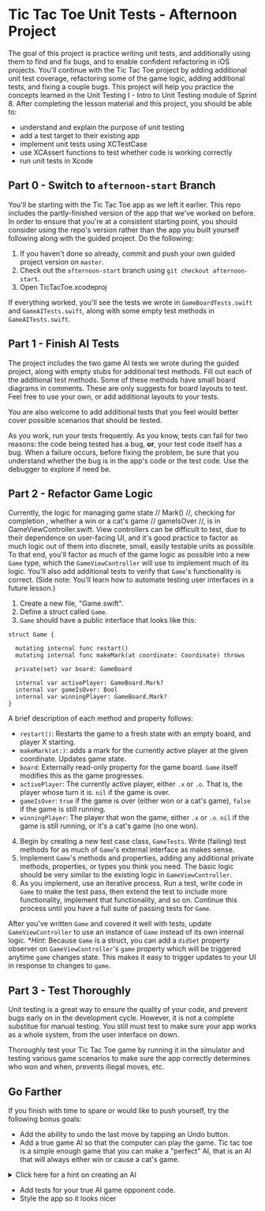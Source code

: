 # Tic Tac Toe Unit Tests - Afternoon Project

The goal of this project is practice writing unit tests, and additionally using them to find and fix bugs, and to enable confident refactoring in iOS projects. You'll continue with the Tic Tac Toe project by adding additional unit test coverage, refactoring some of the game logic, adding additional tests, and fixing a couple bugs. This project will help you practice the concepts learned in the Unit Testing I - Intro to Unit Testing module of Sprint 8. After completing the lesson material and this project, you should be able to:

- understand and explain the purpose of unit testing
- add a test target to their existing app
- implement unit tests using XCTestCase
- use XCAssert functions to test whether code is working correctly
- run unit tests in Xcode

## Part 0 - Switch to `afternoon-start` Branch

You'll be starting with the Tic Tac Toe app as we left it earlier. This repo includes the partly-finished version of the app that we've worked on before. In order to ensure that you're at a consistent starting point, you should consider using the repo's version rather than the app you built yourself following along with the guided project. Do the following:

1. If you haven't done so already, commit and push your own guided project version on `master`.
2. Check out the `afternoon-start` branch using `git checkout afternoon-start`.
3. Open TicTacToe.xcodeproj

If everything worked, you'll see the tests we wrote in `GameBoardTests.swift` and `GameAITests.swift`, along with some empty test methods in `GameAITests.swift`.

## Part 1 - Finish AI Tests

The project includes the two game AI tests we wrote during the guided project, along with empty stubs for additional test methods. Fill out each of the additional test methods. Some of these methods have small board diagrams in comments. These are only suggests for board layouts to test. Feel free to use your own, or add additional layouts to your tests.

You are also welcome to add additional tests that you feel would better cover possible scenarios that should be tested.

As you work, run your tests frequently. As you know, tests can fail for two reasons: the code being tested has a bug, **or**, your test code itself has a bug. When a failure occurs, before fixing the problem, be sure that you understand whether the bug is in the app's code or the test code. Use the debugger to explore if need be.

## Part 2 - Refactor Game Logic

Currently, the logic for managing game state // Mark() //, checking for completion , whether a win or a cat's game // gameIsOver //, is in GameViewController.swift. View controllers can be difficult to test, due to their dependence on user-facing UI, and it's good practice to factor as much logic out of them into discrete, small, easily testable units as possible. To that end, you'll factor as much of the game logic as possible into a new `Game` type, which the `GameViewController` will use to implement much of its logic. You'll also add additional tests to verify that `Game`'s functionality is correct. (Side note: You'll learn how to automate testing user interfaces in a future lesson.)

1. Create a new file, "Game.swift".
2. Define a struct called `Game`.
3. `Game` should have a public interface that looks like this:

```
struct Game {

  mutating internal func restart()
  mutating internal func makeMark(at coordinate: Coordinate) throws

  private(set) var board: GameBoard

  internal var activePlayer: GameBoard.Mark?
  internal var gameIsOver: Bool
  internal var winningPlayer: GameBoard.Mark?
}
```

A brief description of each method and property follows:

- `restart()`: Restarts the game to a fresh state with an empty board, and player X starting.
- `makeMark(at:)`: adds a mark for the currently active player at the given coordinate. Updates game state.
- `board`: Externally read-only property for the game board. `Game` itself modifies this as the game progresses.
- `activePlayer`: The currently active player, either `.x` or `.o`. That is, the player whose turn it is. `nil` if the game is over.
- `gameIsOver`: `true` if the game is over (either won or a cat's game), `false` if the game is still running.
- `winningPlayer`: The player that won the game, either `.x` or `.o`. `nil` if the game is still running, or it's a cat's game (no one won).

4. Begin by creating a new test case class, `GameTests`. Write (failing) test methods for as much of `Game`'s external interface as makes sense.
5. Implement `Game`'s methods and properties, adding any additional private methods, properties, or types you think you need. The basic logic should be very similar to the existing logic in `GameViewController`.
6. As you implement, use an iterative process. Run a test, write code in `Game` to make the test pass, then extend the test to include more functionality, implement that functionality, and so on. Continue this process until you have a full suite of passing tests for `Game`.

After you've written `Game` and covered it well with tests, update `GameViewController` to use an instance of `Game` instead of its own internal logic. **Hint:* Because `Game` is a struct, you can add a `didSet` property observer on `GameViewController`'s `game` property which will be triggered anytime `game` changes state. This makes it easy to trigger updates to your UI in response to changes to `game`.

## Part 3 - Test Thoroughly

Unit testing is a great way to ensure the quality of your code, and prevent bugs early on in the development cycle. However, it is not a complete substitue for manual testing. You still must test to make sure your app works as a whole system, from the user interface on down.

Thoroughly test your Tic Tac Toe game by running it in the simulator and testing various game scenarios to make sure the app correctly determines who won and when, prevents illegal moves, etc.

## Go Farther

If you finish with time to spare or would like to push yourself, try the following bonus goals:

- Add the ability to undo the last move by tapping an Undo button.
- Add a true game AI so that the computer can play the game. Tic tac toe is a simple enough game that you can make a "perfect" AI, that is an AI that will always either win or cause a cat's game.

<details>
  <summary>Click here for a hint on creating an AI</summary>
  You should investigate the use of the <a href="https://en.wikipedia.org/wiki/Minimax">Minimax</a> algorithm, which is a well-defined, classic algorithm that is well-suited to tic tac toe.
</details>

- Add tests for your true AI game opponent code.
- Style the app so it looks nicer
